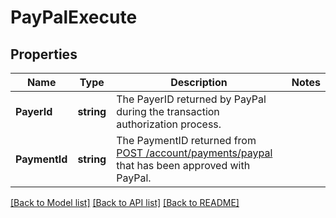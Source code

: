 # PayPalExecute

## Properties

Name | Type | Description | Notes
------------ | ------------- | ------------- | -------------
**PayerId** | **string** | The PayerID returned by PayPal during the transaction authorization process.  | 
**PaymentId** | **string** | The PaymentID returned from [POST /account/payments/paypal](/account-payments-paypal/#post) that has been approved with PayPal.  | 

[[Back to Model list]](../README.md#documentation-for-models) [[Back to API list]](../README.md#documentation-for-api-endpoints) [[Back to README]](../README.md)


